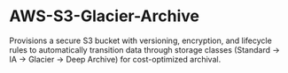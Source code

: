 # AWS-S3-Glacier-Archive
Provisions a secure S3 bucket with versioning, encryption, and lifecycle rules to automatically transition data through storage classes (Standard → IA → Glacier → Deep Archive) for cost-optimized archival.
